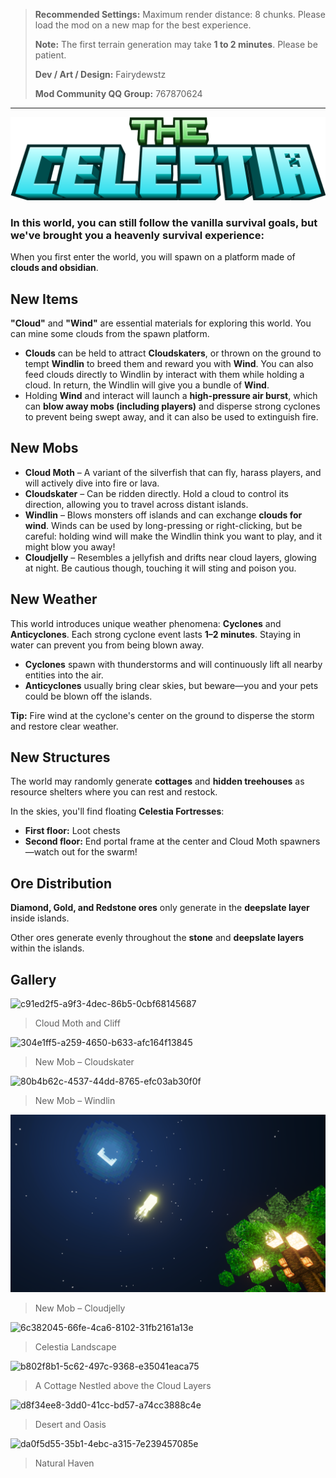 > **Recommended Settings:**
>  Maximum render distance: 8 chunks. Please load the mod on a new map for the best experience.
>
> **Note:** The first terrain generation may take **1 to 2 minutes**. Please be patient.
>
> **Dev / Art / Design:** Fairydewstz
> 
> **Mod Community QQ Group:** 767870624

------



![title-en](description/images/title-en.png)



### **In this world, you can still follow the vanilla survival goals, but we've brought you a heavenly survival experience:**

When you first enter the world, you will spawn on a platform made of **clouds and obsidian**.



## **New Items**

**"Cloud"** and **"Wind"** are essential materials for exploring this world. You can mine some clouds from the spawn platform.

- **Clouds** can be held to attract **Cloudskaters**, or thrown on the ground to tempt **Windlin** to breed them and reward you with **Wind**. You can also feed clouds directly to Windlin by interact with them while holding a cloud. In return, the Windlin will give you a bundle of **Wind**.
- Holding **Wind** and interact will launch a **high-pressure air burst**, which can **blow away mobs (including players)** and disperse strong cyclones to prevent being swept away, and it can also be used to extinguish fire.



## **New Mobs**

- **Cloud Moth** – A variant of the silverfish that can fly, harass players, and will actively dive into fire or lava.
- **Cloudskater** – Can be ridden directly. Hold a cloud to control its direction, allowing you to travel across distant islands.
- **Windlin** – Blows monsters off islands and can exchange **clouds for wind**. Winds can be used by long-pressing or right-clicking, but be careful: holding wind will make the Windlin think you want to play, and it might blow you away!
- **Cloudjelly** – Resembles a jellyfish and drifts near cloud layers, glowing at night. Be cautious though, touching it will sting and poison you.



## **New Weather**

This world introduces unique weather phenomena: **Cyclones** and **Anticyclones**.
Each strong cyclone event lasts **1–2 minutes**. Staying in water can prevent you from being blown away.

- **Cyclones** spawn with thunderstorms and will continuously lift all nearby entities into the air.
- **Anticyclones** usually bring clear skies, but beware—you and your pets could be blown off the islands.

**Tip:** Fire wind at the cyclone's center on the ground to disperse the storm and restore clear weather.



## **New Structures**

The world may randomly generate **cottages** and **hidden treehouses** as resource shelters where you can rest and restock.

In the skies, you'll find floating **Celestia Fortresses**:

- **First floor:** Loot chests
- **Second floor:** End portal frame at the center and Cloud Moth spawners—watch out for the swarm!



## **Ore Distribution**

**Diamond, Gold, and Redstone ores** only generate in the **deepslate layer** inside islands.

Other ores generate evenly throughout the **stone** and **deepslate layers** within the islands.



## **Gallery**

![c91ed2f5-a9f3-4dec-86b5-0cbf68145687](description/images/c91ed2f5-a9f3-4dec-86b5-0cbf68145687.png)

> Cloud Moth and Cliff



![304e1ff5-a259-4650-b633-afc164f13845](description/images/304e1ff5-a259-4650-b633-afc164f13845.png)

> New Mob – Cloudskater



![80b4b62c-4537-44dd-8765-efc03ab30f0f](description/images/80b4b62c-4537-44dd-8765-efc03ab30f0f.png)

> New Mob – Windlin



![5fd20c5e-9511-4193-af7f-fa1e0ed246db](description/images/5fd20c5e-9511-4193-af7f-fa1e0ed246db.png)

> New Mob – Cloudjelly



![6c382045-66fe-4ca6-8102-31fb2161a13e](description/images/6c382045-66fe-4ca6-8102-31fb2161a13e.png)

> Celestia Landscape



![b802f8b1-5c62-497c-9368-e35041eaca75](description/images/b802f8b1-5c62-497c-9368-e35041eaca75.png)

> A Cottage Nestled above the Cloud Layers



![d8f34ee8-3dd0-41cc-bd57-a74cc3888c4e](description/images/d8f34ee8-3dd0-41cc-bd57-a74cc3888c4e.png)

> Desert and Oasis



![da0f5d55-35b1-4ebc-a315-7e239457085e](description/images/da0f5d55-35b1-4ebc-a315-7e239457085e.png)

> Natural Haven
